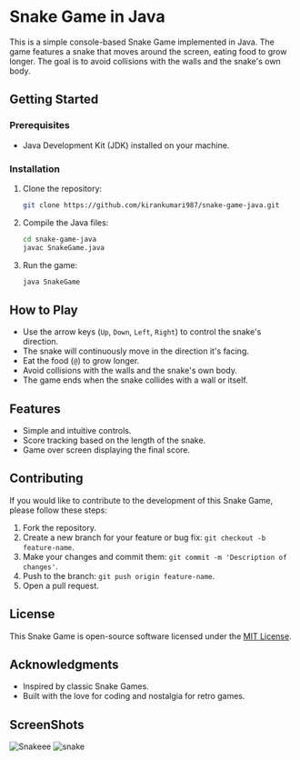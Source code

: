 # Snake Game in Java

This is a simple console-based Snake Game implemented in Java. The game features a snake that moves around the screen, eating food to grow longer. The goal is to avoid collisions with the walls and the snake's own body.

## Getting Started

### Prerequisites

- Java Development Kit (JDK) installed on your machine.

### Installation

1. Clone the repository:

    ```bash
    git clone https://github.com/kirankumari987/snake-game-java.git
    ```

2. Compile the Java files:

    ```bash
    cd snake-game-java
    javac SnakeGame.java
    ```

3. Run the game:

    ```bash
    java SnakeGame
    ```

## How to Play

- Use the arrow keys (`Up`, `Down`, `Left`, `Right`) to control the snake's direction.
- The snake will continuously move in the direction it's facing.
- Eat the food (`@`) to grow longer.
- Avoid collisions with the walls and the snake's own body.
- The game ends when the snake collides with a wall or itself.

## Features

- Simple and intuitive controls.
- Score tracking based on the length of the snake.
- Game over screen displaying the final score.

## Contributing

If you would like to contribute to the development of this Snake Game, please follow these steps:

1. Fork the repository.
2. Create a new branch for your feature or bug fix: `git checkout -b feature-name`.
3. Make your changes and commit them: `git commit -m 'Description of changes'`.
4. Push to the branch: `git push origin feature-name`.
5. Open a pull request.

## License

This Snake Game is open-source software licensed under the [MIT License](LICENSE).

## Acknowledgments

- Inspired by classic Snake Games.
- Built with the love for coding and nostalgia for retro games.

## ScreenShots

![Snakeee](https://github.com/kirankumari987/Snake-Game-Java/assets/141491101/c2958a61-d9e8-4992-94a8-c741c9cbc775)
![snake](https://github.com/kirankumari987/Snake-Game-Java/assets/141491101/4ce86fe8-ce04-4ced-8312-bae951e6fadc)



